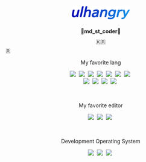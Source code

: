 <center><img src="github_ulhangry.png"></center>
<h4 align="center">🔹md_st_coder🔹</h4>
<p style="line-height: 0.1;" align="center">🇰🇷</p>🇷
<p align="center">My favorite lang</p>
<p align="center">
  <img src="https://img.shields.io/badge/Python-3766AB?style=flat-square&logo=Python&logoColor=white"/></a>&nbsp <img src="https://img.shields.io/badge/Html-e34c26?style=flat-square&logo=HTML5&logoColor=white"/></a>&nbsp <img src="https://img.shields.io/badge/Css-157EB6?style=flat-square&logo=CSS3&logoColor=white"/></a>&nbsp <img src="https://img.shields.io/badge/JavaScript-F7DF1E?style=flat-square&logo=JavaScript&logoColor=white"/></a>&nbsp <img src="https://img.shields.io/badge/Go-00ADD8?style=flat-square&logo=Go&logoColor=white"/></a>&nbsp <img src="https://img.shields.io/badge/PHP-777BB4?style=flat-square&logo=PHP&logoColor=white"/></a>&nbsp <img src="https://img.shields.io/badge/MySql-4479A1?style=flat-square&logo=MySql&logoColor=white"/></a>&nbsp <br>
  <img src="https://img.shields.io/badge/Tensorflow-FF6F00?style=flat-square&logo=TensorFlow&logoColor=white"/></a>&nbsp <img src="https://img.shields.io/badge/Django-092E20?style=flat-square&logo=Django&logoColor=white"/></a>&nbsp <img src="https://img.shields.io/badge/Node.js-339933?style=flat-square&logo=Node.js&logoColor=white"/></a>&nbsp <img src="https://img.shields.io/badge/React-61DAF8?style=flat-square&logo=React&logoColor=white"/></a>&nbsp
</p>
<br>
<p align="center">My favorite editor</p>
<p align="center">
  <img src="https://img.shields.io/badge/Vim-019733?style=flat-square&logo=Vim&logoColor=white"/></a>&nbsp <img src="https://img.shields.io/badge/Visual Studio Code-007ACC?style=flat-square&logo=Visual Studio Code&logoColor=white"/></a>&nbsp <img src="https://img.shields.io/badge/Sublime Text-FF9800?style=flat-square&logo=Sublime Text&logoColor=white"/></a>&nbsp
</p>
<br>
<p align="center">Development Operating System</p>
<p align="center">
  <img src="https://img.shields.io/badge/Mac-000000?style=flat-square&logo=Apple&logoColor=white"/></a>&nbsp <img src="https://img.shields.io/badge/Linux-FCC624?style=flat-square&logo=Linux&logoColor=white"/></a>&nbsp <img src="https://img.shields.io/badge/Ubuntu-E95420?style=flat-square&logo=Ubuntu&logoColor=white"/></a>&nbsp
</p>
<br>

